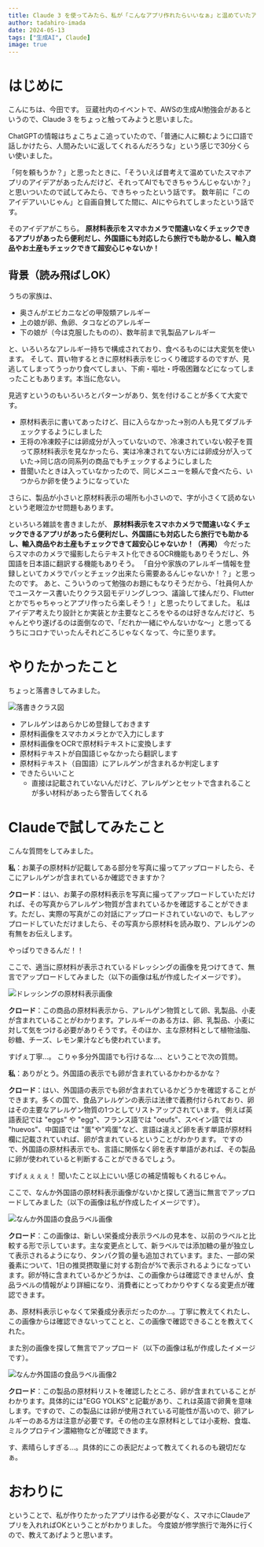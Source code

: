 ```yaml
---
title: Claude 3 を使ってみたら、私が「こんなアプリ作れたらいいなぁ」と温めていたアイデアがこいつですんじゃいました。
author: tadahiro-imada
date: 2024-05-13
tags: ["生成AI", Claude]
image: true
---
```


# はじめに
こんにちは、今田です。
豆蔵社内のイベントで、AWSの生成AI勉強会があるというので、Claude 3 をちょっと触ってみようと思いました。

ChatGPTの情報はちょこちょこ追っていたので、「普通に人に頼むように口語で話しかけたら、人間みたいに返してくれるんだろうな」という感じで30分くらい使いました。

「何を頼もうか？」と思ったときに、「そういえば昔考えて温めていたスマホアプリのアイデアがあったんだけど、それってAIでもできちゃうんじゃないか？」と思いついたので試してみたら、できちゃったという話です。
数年前に「このアイデアいいじゃん」と自画自賛してた間に、AIにやられてしまったという話です。

そのアイデアがこちら。
**原材料表示をスマホカメラで間違いなくチェックできるアプリがあったら便利だし、外国語にも対応したら旅行でも助かるし、輸入商品やお土産もチェックできて超安心じゃないか！**

## 背景（読み飛ばしOK）
うちの家族は、
- 奥さんがエビカニなどの甲殻類アレルギー
- 上の娘が卵、魚卵、タコなどのアレルギー
- 下の娘が（今は克服したものの）、数年前まで乳製品アレルギー

と、いろいろなアレルギー持ちで構成されており、食べるものには大変気を使います。
そして、買い物するときに原材料表示をじっくり確認するのですが、見逃してしまってうっかり食べてしまい、下痢・嘔吐・呼吸困難などになってしまったこともあります。本当に危ない。

見逃すというのもいろいろとパターンがあり、気を付けることが多くて大変です。
- 原材料表示に書いてあったけど、目に入らなかった→別の人も見てダブルチェックするようにしました
- 王将の冷凍餃子には卵成分が入っていないので、冷凍されていない餃子を買って原材料表示を見なかったら、実は冷凍されてない方には卵成分が入っていた→同じ店の同系列の商品でもチェックするようにしました
- 昔聞いたときは入っていなかったので、同じメニューを頼んで食べたら、いつからか卵を使うようになっていた

さらに、製品が小さいと原材料表示の場所も小さいので、字が小さくて読めないという老眼泣かせ問題もあります。

といろいろ雑談を書きましたが、
**原材料表示をスマホカメラで間違いなくチェックできるアプリがあったら便利だし、外国語にも対応したら旅行でも助かるし、輸入商品やお土産もチェックできて超安心じゃないか！（再掲）**
今だったらスマホのカメラで撮影したらテキスト化できるOCR機能もありそうだし、外国語を日本語に翻訳する機能もありそう。
「自分や家族のアレルギー情報を登録しといてカメラでパッとチェック出来たら需要あるんじゃないか！？」と思ったのです。
あと、こういうのって勉強のお題にもなりそうだから、「社員何人かでユースケース書いたりクラス図モデリングしつつ、議論して揉んだり、Flutterとかでちゃちゃっとアプリ作ったら楽しそう！」と思ったりしてました。
私はアイデア考えたり設計とか実装とか主要なところをやるのは好きなんだけど、ちゃんとやり遂げるのは面倒なので、「だれか一緒にやんないかな～」と思ってるうちにコロナでいったんそれどころじゃなくなって、今に至ります。

# やりたかったこと
ちょっと落書きしてみました。

![落書きクラス図](/img/blogs/2024/0513_try_claude/model.png)

- アレルゲンはあらかじめ登録しておきます
- 原材料画像をスマホカメラとかで入力にします
- 原材料画像をOCRで原材料テキストに変換します
- 原材料テキストが自国語じゃなかったら翻訳します
- 原材料テキスト（自国語）にアレルゲンが含まれるか判定します
- できたらいいこと
  - 直接は記載されていないんだけど、アレルゲンとセットで含まれることが多い材料があったら警告してくれる

# Claudeで試してみたこと
こんな質問をしてみました。

**私**：お菓子の原材料が記載してある部分を写真に撮ってアップロードしたら、そこにアレルゲンが含まれているか確認できますか？

**クロード**：はい、お菓子の原材料表示を写真に撮ってアップロードしていただければ、その写真からアレルゲン物質が含まれているかを確認することができます。ただし、実際の写真がこの対話にアップロードされていないので、もしアップロードしていただけましたら、その写真から原材料を読み取り、アレルゲンの有無をお伝えします。

やっぱりできるんだ！！

ここで、適当に原材料が表示されているドレッシングの画像を見つけてきて、無言でアップロードしてみました（以下の画像は私が作成したイメージです）。

![ドレッシングの原材料表示画像](/img/blogs/2024/0513_try_claude/ingredientsLabel1.png)

**クロード**：この商品の原材料表示から、アレルゲン物質として卵、乳製品、小麦が含まれていることがわかります。アレルギーのある方は、卵、乳製品、小麦に対して気をつける必要がありそうです。そのほか、主な原材料として植物油脂、砂糖、チーズ、レモン果汁なども使われています。

すげぇ丁寧…。
こりゃ多分外国語でも行けるな…、ということで次の質問。

**私**：ありがとう。外国語の表示でも卵が含まれているかわかるかな？

**クロード**：はい、外国語の表示でも卵が含まれているかどうかを確認することができます。多くの国で、食品アレルゲンの表示は法律で義務付けられており、卵はその主要なアレルゲン物質の1つとしてリストアップされています。
例えば英語表記では "eggs" や "egg"、フランス語では "oeufs"、スペイン語では "huevos"、中国語では "蛋"や"鸡蛋"など、言語は違えど卵を表す単語が原材料欄に記載されていれば、卵が含まれているということがわかります。
ですので、外国語の原材料表示でも、言語に関係なく卵を表す単語があれば、その製品に卵が使われていると判断することができるでしょう。

すげぇぇぇぇ！
聞いたこと以上にいい感じの補足情報もくれるじゃん。

ここで、なんか外国語の原材料表示画像がないかと探して適当に無言でアップロードしてみました（以下の画像は私が作成したイメージです）。

![なんか外国語の食品ラベル画像](/img/blogs/2024/0513_try_claude/ingredientsLabel2.png)

**クロード**：この画像は、新しい栄養成分表示ラベルの見本を、以前のラベルと比較する形で示しています。主な変更点として、新ラベルでは添加糖の量が独立して表示されるようになり、タンパク質の量も追加されています。また、一部の栄養素について、1日の推奨摂取量に対する割合が%で表示されるようになっています。卵が特に含まれているかどうかは、この画像からは確認できませんが、食品ラベルの情報がより詳細になり、消費者にとってわかりやすくなる変更点が確認できます。

あ、原材料表示じゃなくて栄養成分表示だったのか…。丁寧に教えてくれたし、この画像からは確認できないってことと、この画像で確認できることを教えてくれた。

また別の画像を探して無言でアップロード（以下の画像は私が作成したイメージです）。

![なんか外国語の食品ラベル画像2](/img/blogs/2024/0513_try_claude/ingredientsLabel3.png)

**クロード**：この製品の原材料リストを確認したところ、卵が含まれていることがわかります。具体的には"EGG YOLKS"と記載があり、これは英語で卵黄を意味します。ですので、この製品には卵が使用されている可能性が高いので、卵アレルギーのある方は注意が必要です。その他の主な原材料としては小麦粉、食塩、ミルクプロテイン濃縮物などが確認できます。

す、素晴らしすぎる…。具体的にこの表記だよって教えてくれるのも親切だなぁ。

# おわりに

ということで、私が作りたかったアプリは作る必要がなく、スマホにClaudeアプリを入れればOKということがわかりました。
今度娘が修学旅行で海外に行くので、教えてあげようと思います。